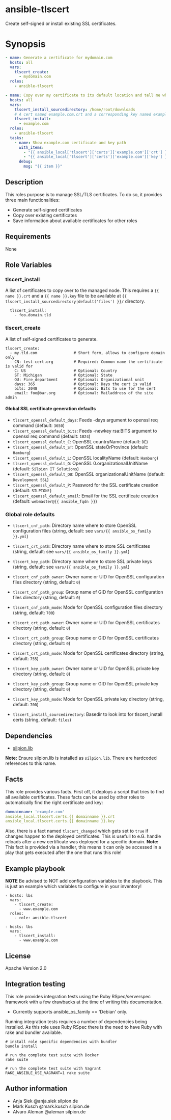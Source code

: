 # ansible-tlscert

Create self-signed or install existing SSL certificates.

# Synopsis

```yml
- name: Generate a certificate for mydomain.com
  hosts: all
  vars:
    tlscert_create:
      - mydomain.com
  roles:
    - ansible-tlscert

```

```yml
- name: Copy over my certificate to its default location and tell me where that is
  hosts: all
  vars:
    tlscert_install_sourcedirectory: /home/root/downloads
    # A cert named example.com.crt and a corresponding key named example.com.key must be available in /home/root/downloads
    tlscert_install:
      - example.com
  roles:
    - ansible-tlscert
  tasks:
    - name: Show example.com certificate and key path
      with_items:
        - "{{ ansible_local['tlscert']['certs']['example.com']['crt'] }}"
        - "{{ ansible_local['tlscert']['certs']['example.com']['key'] }}"
      debug:
        msg: "{{ item }}"
```

## Description

This roles purpose is to manage SSL/TLS certificates. To do so, it provides
three main functionalities:

* Generate self-signed certificates
* Copy over existing certificates
* Save information about available certificates for other roles

## Requirements

None

## Role Variables

### tlscert_install

A list of certificates to copy over to the managed node. This requires
a ``{{ name }}.crt`` and a ``{{ name }}.key`` file to be available at
``{{ tlscert_install_sourcedirectory|default('files') }}/`` directory.

      tlscert_install:
        - foo.domain.tld

### tlscert_create

A list of self-signed certificates to generate.


    tlscert_create:
      - my.tld.com                # Short form, allows to configure domain only
      - CN: test-cert.org         # Required: Common name the certificate is valid for
        C: US                     # Optional: Country
        ST: Michigan              # Optional: State
        OU: Fire_department       # Optional: Organizational unit
        days: 365                 # Optional: Days the cert is valid
        bits: 2048                # Optional: Bits to use for the cert
        email: foo@bar.org        # Optional: Mailaddress of the site admin


#### Global SSL certificate generation defaults

* ``tlscert_openssl_default_days``: Feeds -days argument to openssl req command (default: ``3650``)
* ``tlscert_openssl_default_bits``: Feeds -newkey rsa:BITS argument to openssl req command (default: ``1024``)
* ``tlscert_openssl_default_C``: OpenSSL countryName (default: ``DE``)
* ``tlscert_openssl_default_ST``: OpenSSL stateOrProvince (default: ``Hamburg``)
* ``tlscert_openssl_default_L``: OpenSSL localityName (default: ``Hamburg``)
* ``tlscert_openssl_default_O``: OpenSSL 0.organizationalUnitName (default: ``Silpion IT Solutions``)
* ``tlscert_openssl_default_OU``: OpenSSL organizationalUnitName (default: ``Development SSL``)
* ``tlscert_openssl_default_P``: Password for the SSL certificate creation (default: ``SILPION!``)
* ``tlscert_openssl_default_email``: Email for the SSL certificate creation (default: ``webmaster@{{ ansible_fqdn }}``)

### Global role defaults

* ``tlscert_cnf_path``: Directory name where to store OpenSSL configuration files (string, default: see ``vars/{{ ansible_os_family }}.yml``)
* ``tlscert_crt_path``: Directory name where to store SSL certificates (string, default: see ``vars/{{ ansible_os_family }}.yml``)
* ``tlscert_key_path``: Directory name where to store SSL private keys (string, default: see ``vars/{{ ansible_os_family }}.yml``)

* ``tlscert_cnf_path_owner``: Owner name or UID for OpenSSL configuration files directory (string, default: ``0``)
* ``tlscert_cnf_path_group``: Group name of GID for OpenSSL configuration files directory (string, default: ``0``)
* ``tlscert_cnf_path_mode``: Mode for OpenSSL configuration files directory (string, default: ``700``)

* ``tlscert_crt_path_owner``: Owner name or UID for OpenSSL certificates directory (string, default: ``0``)
* ``tlscert_crt_path_group``: Group name or GID for OpenSSL certificates directory (string, default: ``0``)
* ``tlscert_crt_path_mode``: Mode for OpenSSL certificates directory (string, default: ``755``)

* ``tlscert_key_path_owner``: Owner name or UID for OpenSSL private key directory (string, default: ``0``)
* ``tlscert_key_path_group``: Group name or GID for OpenSSL private key directory (string, default: ``0``)
* ``tlscert_key_path_mode``: Mode for OpenSSL private key directory (string, default: ``700``)

* ``tlscert_install_sourcedirectory``: Basedir to look into for tlscert\_install certs (string, default: ``files``)

## Dependencies

* [silpion.lib](https://github.com/silpion/ansible-lib)

**Note:** Ensure silpion.lib is installed as ``silpion.lib``. There are hardcoded references to this name.

## Facts

This role provides various facts. First off, it deploys a script that tries to find all available certificates.
These facts can be used by other roles to automatically find the right certificate and key:

```yml
dommainname: 'example.com'
ansible_local.tlscert.certs.{{ domainname }}.crt
ansible_local.tlscert.certs.{{ domainname }}.key

```

Also, there is a fact named ``tlscert_changed`` which gets set to ``true`` if changes happen to the deployed certificates.
This is usefull to e.G. handle reloads after a new certificate was deployed for a specific domain.
**Note:** This fact is provided via a handler, this means it can only be accessed in a play that gets executed after the one
that runs this role!

## Example playbook

**NOTE** Be advised to NOT add configuration variables to the playbook.
This is just an example which variables to configure in your inventory!

    - hosts: lbs
      vars:
        - tlscert_create:
          - www.example.com
      roles:
        - role: ansible-tlscert

<!-- -->

    - hosts: lbs
      vars:
        - tlscert_install:
          - www.example.com

## License

Apache Version 2.0

## Integration testing

This role provides integration tests using the Ruby RSpec/serverspec framework
with a few drawbacks at the time of writing this documentation.

- Currently supports ansible_os_family == 'Debian' only.

Running integration tests requires a number of dependencies being
installed. As this role uses Ruby RSpec there is the need to have
Ruby with rake and bundler available.

    # install role specific dependencies with bundler
    bundle install

<!-- -->

    # run the complete test suite with Docker
    rake suite

<!-- -->

    # run the complete test suite with Vagrant
    RAKE_ANSIBLE_USE_VAGRANT=1 rake suite


## Author information

* Anja Siek @anja.siek silpion.de
* Mark Kusch @mark.kusch silpion.de
* Alvaro Aleman @aleman silpion.de


<!-- vim: set nofen ts=4 sw=4 et: -->
